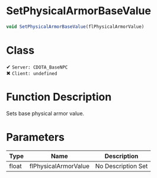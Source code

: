 # SetPhysicalArmorBaseValue
```js	
void SetPhysicalArmorBaseValue(flPhysicalArmorValue)
```
# Class
✔ `Server: CDOTA_BaseNPC`  
✖ `Client: undefined`  

# Function Description
Sets base physical armor value.
# Parameters
Type|Name|Description
--|--|--
float|flPhysicalArmorValue|No Description Set
